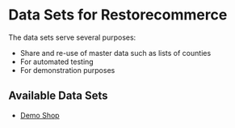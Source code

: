 # Data Sets for Restorecommerce

The data sets serve several purposes:

- Share and re-use of master data such as lists of counties
- For automated testing
- For demonstration purposes

## Available Data Sets

- [Demo Shop](demo-shop)

